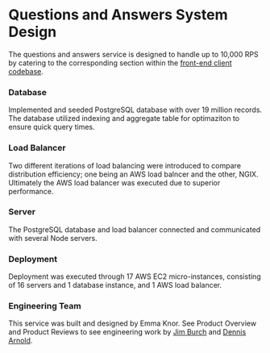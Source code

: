 # Questions and Answers System Design

The questions and answers service is designed to handle up to 10,000 RPS by catering to the corresponding section within the [front-end client codebase](https://github.com/async-anonymous/FECClient).

### Database
Implemented and seeded PostgreSQL database with over 19 million records. The database utilized indexing and aggregate table for optimaziton to ensure quick query times.

### Load Balancer
Two different iterations of load balancing were introduced to compare distribution efficiency; one being an AWS load balncer and the other, NGIX. Ultimately the AWS load balancer was executed due to superior performance.

### Server
The PostgreSQL database and load balancer connected and communicated with several Node servers.

### Deployment
Deployment was executed through 17 AWS EC2 micro-instances, consisting of 16 servers and 1 database instance, and 1 AWS load balancer.

### Engineering Team
This service was built and designed by Emma Knor.
See Product Overview and Product Reviews to see engineering work by [Jim Burch](https://github.com/async-anonymous/product-overview-db) and [Dennis Arnold](https://github.com/async-anonymous/reviews-db/tree/fcdfe3d2dc492f59f982acae73a3b99bf4ed1a43).
